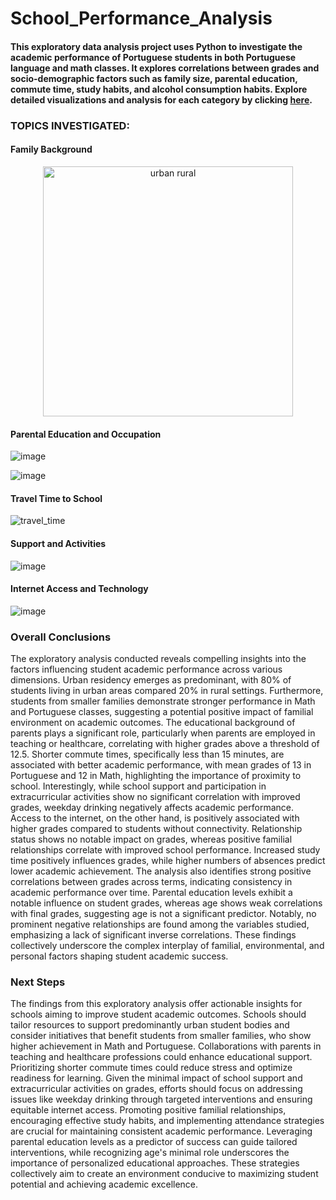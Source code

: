 # School_Performance_Analysis

#### This exploratory data analysis project uses Python to investigate the academic performance of Portuguese students in both Portuguese language and math classes. It explores correlations between grades and socio-demographic factors such as family size, parental education, commute time, study habits, and alcohol consumption habits. Explore detailed visualizations and analysis for each category by clicking [here](https://github.com/MelodiousMeadow/School_Performance_Analysis/blob/main/SchoolPerformanceAnalysis/SchoolPerformanceAnalysis-v2.ipynb).

### TOPICS INVESTIGATED: 


#### Family Background

<p align="center">
  <img src="images/travel_time.png" width="400" alt="urban rural">
</p>

#### Parental Education and Occupation

![image](https://github.com/MelodiousMeadow/School_Performance_Analysis/assets/109684736/c337fee2-4670-45a1-a598-072cb14f3ad5)

![image](https://github.com/MelodiousMeadow/School_Performance_Analysis/assets/109684736/aaa7ab81-911d-497e-b267-5e280ccd5e4f)

#### Travel Time to School 

![travel_time](https://github.com/MelodiousMeadow/School_Performance_Analysis/assets/109684736/425dce91-4ab0-4152-a8d3-f98fc0ed906f)

#### Support and Activities

![image](https://github.com/MelodiousMeadow/School_Performance_Analysis/assets/109684736/23f1d9fb-6a31-4ba4-80c8-00db6636d84d)


#### Internet Access and Technology

![image](https://github.com/MelodiousMeadow/School_Performance_Analysis/assets/109684736/e745e802-6926-44b2-86d6-6691c50558e6)

### Overall Conclusions

The exploratory analysis conducted reveals compelling insights into the factors influencing student academic performance across various dimensions. Urban residency emerges as predominant, with 80% of students living in urban areas compared  20% in rural settings. Furthermore, students from smaller families demonstrate stronger performance in Math and Portuguese classes, suggesting a potential positive impact of familial environment on academic outcomes. The educational background of parents plays a significant role, particularly when parents are employed in teaching or healthcare, correlating with higher grades above a threshold of 12.5. Shorter commute times, specifically less than 15 minutes, are associated with better academic performance, with mean grades of 13 in Portuguese and 12 in Math, highlighting the importance of proximity to school. Interestingly, while school support and participation in extracurricular activities show no significant correlation with improved grades, weekday drinking negatively affects academic performance. Access to the internet, on the other hand, is positively associated with higher grades compared to students without connectivity. Relationship status shows no notable impact on grades, whereas positive familial relationships correlate with improved school performance. Increased study time positively influences grades, while higher numbers of absences predict lower academic achievement. The analysis also identifies strong positive correlations between grades across terms, indicating consistency in academic performance over time. Parental education levels exhibit a notable influence on student grades, whereas age shows weak correlations with final grades, suggesting age is not a significant predictor. Notably, no prominent negative relationships are found among the variables studied, emphasizing a lack of significant inverse correlations. These findings collectively underscore the complex interplay of familial, environmental, and personal factors shaping student academic success.

### Next Steps

The findings from this exploratory analysis offer actionable insights for schools aiming to improve student academic outcomes. Schools should tailor resources to support predominantly urban student bodies and consider initiatives that benefit students from smaller families, who show higher achievement in Math and Portuguese. Collaborations with parents in teaching and healthcare professions could enhance educational support. Prioritizing shorter commute times could reduce stress and optimize readiness for learning. Given the minimal impact of school support and extracurricular activities on grades, efforts should focus on addressing issues like weekday drinking through targeted interventions and ensuring equitable internet access. Promoting positive familial relationships, encouraging effective study habits, and implementing attendance strategies are crucial for maintaining consistent academic performance. Leveraging parental education levels as a predictor of success can guide tailored interventions, while recognizing age's minimal role underscores the importance of personalized educational approaches. These strategies collectively aim to create an environment conducive to maximizing student potential and achieving academic excellence.
